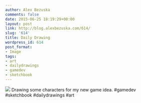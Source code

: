 ```yaml
---
author: Alex Bezuska
comments: false
date: 2015-06-25 18:19:29+00:00
layout: post
link: http://blog.alexbezuska.com/614/
slug: '614'
title: Daily Drawing
wordpress_id: 614
post_format:
- Image
tags:
- art
- dailydrawings
- gamedev
- sketchbook
---
```

![](/images/2015/06/tumblr_nqiiwhEfcr1u11b0ro1_1280.jpg)
Drawing some characters for my new game idea. #gamedev #sketchbook #dailydrawings #art

